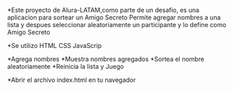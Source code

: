 *Este proyecto de Alura-LATAM,como parte de un desafio, es una aplicacion para sortear un Amigo Secreto 
Permite agregar nombres a una lista y despues seleccionar aleatoriamente un participante
y lo define como Amigo Secreto 

*Se utilizo 
HTML
CSS
JavaScrip

*Agrega nombres
*Muestra nombres agregados
*Sortea el nombre aleatoriamente
*Reinicia la lista y Juego

*Abrir el archivo index.html en tu navegador
